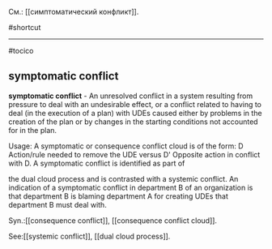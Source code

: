 См.: [[симптоматический конфликт]].

#shortcut




<hr/>

#tocico

## symptomatic conflict

<b>symptomatic conflict</b> -   An unresolved conflict in a system resulting from pressure to deal with an undesirable effect, or a conflict related to having to deal (in the execution of a plan) with UDEs caused either by problems in the creation of the plan or by changes in the starting conditions not accounted for in the plan. 


Usage: A symptomatic or consequence conflict cloud is of the form: D Action/rule needed to remove the UDE versus D' Opposite action in conflict with D.  A symptomatic conflict is identified as part of 

 
the dual cloud process and is contrasted with a systemic conflict.  An indication of a symptomatic conflict in department B of an organization is that department B is blaming department A for creating UDEs that department B must deal with.  

Syn.:[[consequence conflict]], [[consequence conflict cloud]].



See:[[systemic conflict]], [[dual cloud process]].
